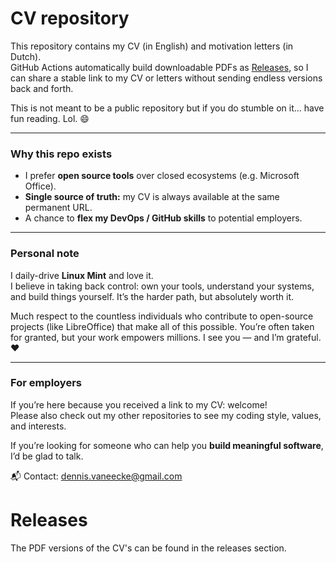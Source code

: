 # CV repository

This repository contains my CV (in English) and motivation letters (in Dutch).  
GitHub Actions automatically build downloadable PDFs as [Releases](./releases), so I can share a stable link to my CV or letters without sending endless versions back and forth.

This is not meant to be a public repository but if you do stumble on it... have fun reading. Lol. 😄

---

### Why this repo exists

* I prefer **open source tools** over closed ecosystems (e.g. Microsoft Office).
* **Single source of truth:** my CV is always available at the same permanent URL.
* A chance to **flex my DevOps / GitHub skills** to potential employers.

---

### Personal note

I daily-drive **Linux Mint** and love it.  
I believe in taking back control: own your tools, understand your systems, and build things yourself. It’s the harder path, but absolutely worth it.

Much respect to the countless individuals who contribute to open-source projects (like LibreOffice) that make all of this possible. You’re often taken for granted, but your work empowers millions. I see you — and I’m grateful. ❤️

---

### For employers

If you’re here because you received a link to my CV: welcome!  
Please also check out my other repositories to see my coding style, values, and interests.  

If you’re looking for someone who can help you **build meaningful software**, I’d be glad to talk.  

📬 Contact: [dennis.vaneecke@gmail.com](mailto:dennis.vaneecke@gmail.com)

# Releases

The PDF versions of the CV's can be found in the releases section.
